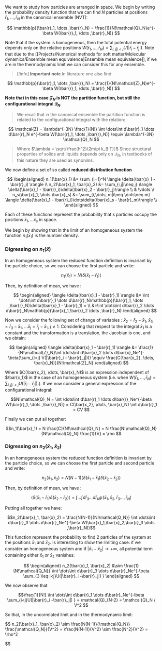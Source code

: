 We want to study how particles are arranged in space.
We begin by writing the probability density function that we can find $N$ particles at positions $\bar{r}_1, \dots ,\bar{r}_N$ in the canonical ensemble (NVT):

$$ \mathbb{p}(\bar{r}_1, \dots ,\bar{r}_N) = \frac{1}{N!\mathcal{Q}_N}e^{-\beta W(\bar{r}_1, \dots ,\bar{r}_N)} $$

Note that if the system is homogeneous, then the total potential energy depends only on the relative positions $W(\bar{r}_1, \dots ,\bar{r}_N) = \sum_{i,j | i<j} U(|\bar{r}_i - \bar{r}_j|)$.
Note that due to the [[Projects/Numerical methods for soft matter/Molecular dynamics/Ensemble mean equivalence|Ensemble mean equivalence]], if we are in the thermodynamic limit we can consider this for any ensemble.


> [!info] **Important note** 
> In literature one also find:
>
$$ \mathbb{p}(\bar{r}_1, \dots ,\bar{r}_N) = \frac{1}{N!\mathcal{Z}_N}e^{-\beta W(\bar{r}_1, \dots ,\bar{r}_N)} $$
>
**Note that in this case $\mathcal{Z}_N$ is NOT the partition function, but still the configurational integral $\mathcal{Q}_N$**.
> We recall that in the canonical ensemble the partition function is related to the configurational integral with the relation:
>
$$ \mathcal{Z} = \lambda^{-3N} \frac{1}{N!} \int \dots\int d\bar{r}_1 \dots d\bar{r}_N e^{-\beta W(\bar{r}_1, \dots ,\bar{r}_N)} \equiv \lambda^{-3N} \mathcal{Q}_N $$
>
>Where $\lambda = \sqrt{\frac{h^2}{2m\pi k_B T}}$
>Since structural properties of solids and liquids depends only on $\mathcal{Q}_N$, in textbooks of this nature they are used as synonims.

We now define a set of so called **reduced distribution function**

$$ 
\begin{aligned}
n_1(\bar{x}_1) &= \sum_{i=1}^N \langle \delta(\bar{x}_1 - \bar{r}_i) \rangle \\
n_2(\bar{x}_1, \bar{x}_2) &= \sum_{i,j|i\neq j} \langle \delta(\bar{x}_1 - \bar{r}_i)\delta(\bar{x}_2 - \bar{r}_j)\rangle \\
& \vdots \\
n_s(\bar{x}_1, \dots \bar{x}_s) &= \sum_{i,\dots, m|i\neq \dots\neq m} \langle \delta(\bar{x}_1 - \bar{r}_i)\dots\delta(\bar{x}_s - \bar{r}_m)\rangle \\
\end{aligned}
$$

Each of these functions represent the probability that $s$ particles occupy the positions $\bar{x}_1, \dots \bar{x}_s$ in space.

We begin by showing that in the limit of an homogeneous system the function $n_1(\bar{x}_1)$ is the number density.

### Digressing on $n_1(\bar{x})$

In an homogeneous system the reduced function definition is invariant by the particle choice, so we can choose the first particle and write:

$$n_1(\bar{x}_1) = N \langle \delta(\bar{x}_1 - \bar{r}_1) \rangle$$

Then, by definition of mean, we have :

$$ 
\begin{aligned}
\langle \delta(\bar{x}_1 - \bar{r}_1) \rangle &= \int \dots\int d\bar{r}_1 \dots d\bar{r}_N\mathbb{p}(\bar{r}_1, \dots ,\bar{r}_N)\delta(\bar{x}_1 - \bar{r}_1) = \\ 
&=\int \dots\int d\bar{r}_2 \dots d\bar{r}_N\mathbb{p}(\bar{x}_1,\bar{r}_2 \dots ,\bar{r}_N)
\end{aligned}
$$

Now we consider the following set of change of variables : $\bar{x}_2 = \bar{r}_2 - \bar{x}_1, \ \bar{x}_3 = \bar{r}_3 - \bar{x}_1, \ \dots \bar{x}_j = \bar{r}_j - \bar{x}_1, \ j \neq 1$. Considering that respect to the integral $\bar{x}_1$ is a constant and the transformation is a translation, the Jacobian is one, and we obtain:

$$ 
\begin{aligned}
\langle \delta(\bar{x}_1 - \bar{r}_1) \rangle &= \frac{1}{N!\mathcal{Z}_N}\int \dots\int d\bar{x}_2 \dots d\bar{x}_Ne^{-\beta(\sum_{i<j} V(|\bar{r}_i - \bar{r}_j|))} \equiv \frac{C(\bar{x_2}, \dots, \bar{x}_N)}{N!\mathcal{Z}_N}
\end{aligned}
$$

Where $C(\bar{x_2}, \dots, \bar{x}_N)$ is an expression independent of $\bar{x_1}$ in the case of an homogeneous system (i.e. when $W(\bar{r}_1, \dots ,\bar{r}_N) = \sum_{i,j | i<j} U(|\bar{r}_i - \bar{r}_j|)$.). If we now consider a general expression of the configurational integral:

$$N!\mathcal{Q}_N =  \int \dots\int d\bar{r}_1 \dots d\bar{r}_Ne^{-\beta W(\bar{r}_1, \dots ,\bar{r}_N)} = C(\bar{x_2}, \dots, \bar{x}_N) \int d\bar{r}_1 = CV $$

Finally we can put all together:

$$n_1(\bar{x}_1) = N \frac{C}{N!\mathcal{Q}_N} = N \frac{N!\mathcal{Q}_N}{N!\mathcal{Q}_N} \frac{1}{V} = \rho $$

### Digressing on $n_2(\bar{x}_1,\bar{x}_2)$

In an homogeneous system the reduced function definition is invariant by the particle choice, so we can choose the first particle and second particle and write:

$$n_2(\bar{x}_1, \bar{x}_2) = N(N-1) \langle \delta(\bar{x}_1 - \bar{r}_1)\delta(\bar{x}_2 - \bar{r}_2) \rangle$$

Then, by definition of mean, we have :

$$ \langle \delta(\bar{x}_1 - \bar{r}_1)\delta(\bar{x}_2 - \bar{r}_2) \rangle = \int \dots\int d\bar{r}_3 \dots d\bar{r}_N\mathbb{p}(\bar{x}_1,\bar{x}_2,\bar{r}_3 \dots ,\bar{r}_N) $$

Putting all together we have:

$$n_2(\bar{x}_1, \bar{x}_2) = \frac{N(N-1)}{N!\mathcal{Q_N}} \int \dots\int d\bar{r}_3 \dots d\bar{r}_Ne^{-\beta W(\bar{x}_1,\bar{x}_2,\bar{r}_3 \dots ,\bar{r}_N)}$$

This function represent the probability to find 2 particles of the system at the positions $\bar{x}_1$ and $\bar{x}_2$.
Is interesting to show the limiting case: if we consider an homogeneous system and if $|\bar{x}_1 -\bar{x}_2| \to + \infty$, all potential term containing either $\bar{x}_1$ or $\bar{x}_2$ vanishes:

$$
\begin{aligned}
n_2(\bar{x}_1, \bar{x}_2) &\sim \frac{1}{N!\mathcal{Q_N}} \int \dots\int d\bar{r}_3 \dots d\bar{r}_Ne^{-\beta \sum_{3 \leq i<j}U(|\bar{r}_i -\bar{r}_j|) }
\end{aligned}
$$

We now observe that

$$\frac{1}{N!} \int \dots\int d\bar{r}_1 \dots d\bar{r}_Ne^{-\beta \sum_{i<j}U(|\bar{r}_i -\bar{r}_j|) } = \mathcal{Q}_{N-2} = \mathcal{Q}_N / V^2 $$

So that, in the uncorrelated limit and in the thermodynamic limit:

$$
n_2(\bar{x}_1, \bar{x}_2) \sim \frac{N(N-1)}{\mathcal{Q_N}} \frac{\mathcal{Q_N}}{V^2} = \frac{N(N-1)}{V^2} \sim \frac{N^2}{V^2} = \rho^2

$$

